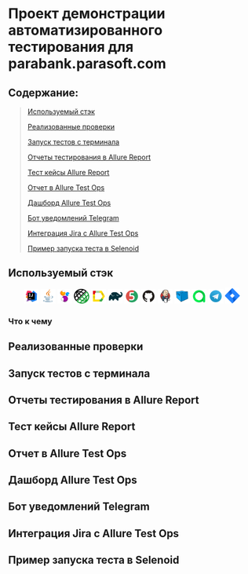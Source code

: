 # Проект демонстрации автоматизированного тестирования для parabank.parasoft.com

## Содержание:

>  [Используемый стэк](#используемый-стэк)
> 
>  [Реализованные проверки](#Реализованные-проверки)
>
>  [Запуск тестов с терминала](#Запуск-тестов-с-терминала)
>
>  [Отчеты тестирования в Allure Report](#Отчеты-тестирования-в-Allure-Report)
>
>  [Тест кейсы Allure Report](#Тест-кейсы-Allure-Report)
>
>  [Отчет в Allure Test Ops](#Отчет-в-Allure-Test-Ops)
>
>  [Дашборд Allure Test Ops](#Дашборд-Allure-Test-Ops)
>
>  [Бот уведомлений Telegram](#Бот-уведомлений-Telegram)
>
>  [Интеграция Jira с Allure Test Ops](#Интеграция-Jira-с-Allure-Test-Ops)
>
>  [Пример запуска теста в Selenoid](#Пример-запуска-теста-в-Selenoid)

## Используемый стэк

<p align="center">
<img width="6%" title="IntelliJ IDEA" src="images/logo/Intelij_IDEA.svg">
<img width="6%" title="Java" src="images/logo/Java.svg">
<img width="6%" title="Selenide" src="images/logo/Selenide.svg">
<img width="6%" title="Rest Assured" src="images/logo/RestAssured.png">
<img width="6%" title="Allure Report" src="images/logo/Allure_Report.svg">
<img width="6%" title="Gradle" src="images/logo/Gradle.svg">
<img width="6%" title="JUnit5" src="images/logo/JUnit5.svg">
<img width="6%" title="GitHub" src="images/logo/GitHub.svg">
<img width="6%" title="Jenkins" src="images/logo/Jenkins.svg">
<img width="6%" title="Selenoid" src="images/logo/Selenoid.svg">
<img width="6%" title="Allure TestOps" src="images/logo/Allure_TO.svg">
<img width="6%" title="Telegram API" src="images/logo/Telegram.svg">
<img width="6%" title="Jira" src="images/logo/jira-seeklogo.com.svg">
</p>

### Что к чему 

## Реализованные проверки




## Запуск тестов с терминала






## Отчеты тестирования в Allure Report








## Тест кейсы Allure Report





## Отчет в Allure Test Ops


## Дашборд Allure Test Ops




## Бот уведомлений Telegram



## Интеграция Jira с Allure Test Ops




## Пример запуска теста в Selenoid

